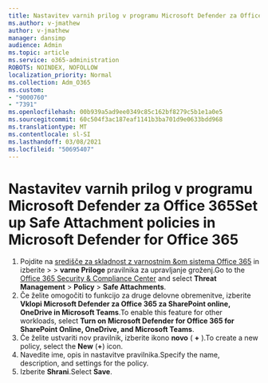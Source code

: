 ```yaml
---
title: Nastavitev varnih prilog v programu Microsoft Defender za Office 365
ms.author: v-jmathew
author: v-jmathew
manager: dansimp
audience: Admin
ms.topic: article
ms.service: o365-administration
ROBOTS: NOINDEX, NOFOLLOW
localization_priority: Normal
ms.collection: Adm_O365
ms.custom:
- "9000760"
- "7391"
ms.openlocfilehash: 00b939a5ad9ee0349c85c162bf8279c5b1e1a0e5
ms.sourcegitcommit: 60c504f3ac187eaf1141b3ba701d9e0633bdd968
ms.translationtype: MT
ms.contentlocale: sl-SI
ms.lasthandoff: 03/08/2021
ms.locfileid: "50695407"
---
```

# <a name="set-up-safe-attachment-policies-in-microsoft-defender-for-office-365"></a><span data-ttu-id="4d80a-102">Nastavitev varnih prilog v programu Microsoft Defender za Office 365</span><span class="sxs-lookup"><span data-stu-id="4d80a-102">Set up Safe Attachment policies in Microsoft Defender for Office 365</span></span>

1. <span data-ttu-id="4d80a-103">Pojdite na [središče za skladnost z varnostnim &om sistema Office 365](https://go.microsoft.com/fwlink/p/?linkid=2077143) in izberite   >    >  **varne Priloge** pravilnika za upravljanje groženj.</span><span class="sxs-lookup"><span data-stu-id="4d80a-103">Go to the [Office 365 Security & Compliance Center](https://go.microsoft.com/fwlink/p/?linkid=2077143) and select **Threat Management** > **Policy** > **Safe Attachments**.</span></span>
2. <span data-ttu-id="4d80a-104">Če želite omogočiti to funkcijo za druge delovne obremenitve, izberite **Vklopi Microsoft Defender za Office 365 za SharePoint online, OneDrive in Microsoft Teams**.</span><span class="sxs-lookup"><span data-stu-id="4d80a-104">To enable this feature for other workloads, select **Turn on Microsoft Defender for Office 365 for SharePoint Online, OneDrive, and Microsoft Teams**.</span></span>
3. <span data-ttu-id="4d80a-105">Če želite ustvariti nov pravilnik, izberite ikono **novo** ( **+** ).</span><span class="sxs-lookup"><span data-stu-id="4d80a-105">To create a new policy, select the **New** (**+**) icon.</span></span>
4. <span data-ttu-id="4d80a-106">Navedite ime, opis in nastavitve pravilnika.</span><span class="sxs-lookup"><span data-stu-id="4d80a-106">Specify the name, description, and settings for the policy.</span></span>
5. <span data-ttu-id="4d80a-107">Izberite **Shrani**.</span><span class="sxs-lookup"><span data-stu-id="4d80a-107">Select **Save**.</span></span>
